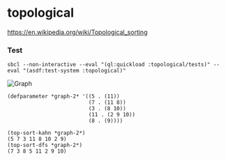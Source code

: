 # topological

https://en.wikipedia.org/wiki/Topological_sorting

### Test

    sbcl --non-interactive --eval "(ql:quickload :topological/tests)" --eval "(asdf:test-system :topological)"


![Graph](https://upload.wikimedia.org/wikipedia/commons/thumb/0/03/Directed_acyclic_graph_2.svg/270px-Directed_acyclic_graph_2.svg.png)


```
(defparameter *graph-2* '((5 . (11))
            			  (7 . (11 8))
		            	  (3 . (8 10))
		            	  (11 . (2 9 10))
		            	  (8 . (9))))

(top-sort-kahn *graph-2*)
(5 7 3 11 8 10 2 9)
(top-sort-dfs *graph-2*)
(7 3 8 5 11 2 9 10)
```
